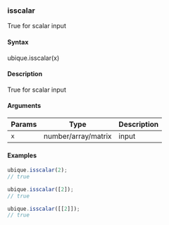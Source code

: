 ### isscalar

True for scalar input


#### Syntax

ubique.isscalar(x)


#### Description

True for scalar input  



#### Arguments

|Params|Type|Description
|---------|----|-----------
|`x` | number/array/matrix | input


#### Examples

```js
ubique.isscalar(2);
// true

ubique.isscalar([2]);
// true

ubique.isscalar([[2]]);
// true
```


